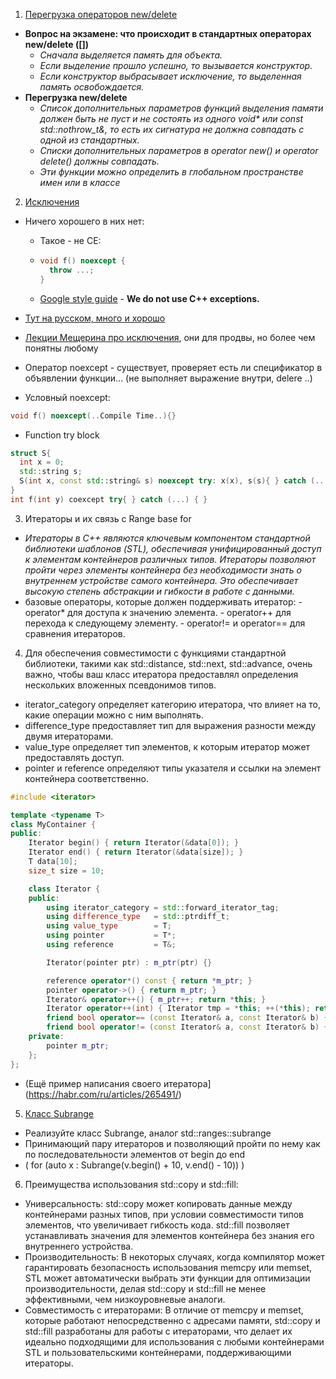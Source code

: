 1. [Перегрузка операторов new/delete](https://habr.com/ru/articles/490640/)
  - **Вопрос на экзамене: что происходит в стандартных операторах new/delete ([])**
    - _Сначала выделяется память для объекта._
    - _Если выделение прошло успешно, то вызывается конструктор._
    - _Если конструктор выбрасывает исключение, то выделенная память освобождается._
  - **Перегрузка new/delete**
    - _Список дополнительных параметров функций выделения памяти должен быть не пуст и не состоять из одного void* или const std::nothrow_t&, то есть их сигнатура не должна совпадать с одной из стандартных._
    - _Списки дополнительных параметров в operator new() и operator delete() должны совпадать._
    - _Эти функции можно определить в глобальном пространстве имен или в классе_
2. [Исключения](https://disk.yandex.ru/d/8WEwY2fFdzje5g/C%2B%2B/Лекция10-1.%20Исключения%20I?w=1)
  - Ничего хорошего в них нет:
    - Такое - не СЕ: 
    - ```c++
      void f() noexcept {
        throw ...;
      }
      ```
    - [Google style guide](https://google.github.io/styleguide/cppguide.html#Exceptions)  - **We do not use C++ exceptions.**

  - [Тут на русском, много и хорошо](https://metanit.com/cpp/tutorial/6.1.php)
  - [Лекции Мещерина про исключения](https://www.youtube.com/watch?v=JUofjC1GXwc&list=PL4_hYwCyhAvazfCDGyS0wx_hvBmnAAf4h&index=18), они для продвы, но более чем понятны любому 
  - Оператор noexcept - существует, проверяет есть ли спецификатор в объявлении функции... (не выполняет выражение внутри, delere ..)
  - Условный noexcept:
```c++
void f() noexcept(..Compile Time..){}
```
  - Function try block
```c++
struct S{
  int x = 0;
  std::string s;
  S(int x, const std::string& s) noexcept try: x(x), s(s){ } catch (...) { }
}
int f(int y) coexcept try{ } catch (...) { }
``` 
3. Итераторы и их связь с Range base for  
  - _Итераторы в C++ являются ключевым компонентом стандартной библиотеки шаблонов (STL), обеспечивая унифицированный доступ к элементам контейнеров различных типов. Итераторы позволяют пройти через элементы контейнера без необходимости знать о внутреннем устройстве самого контейнера. Это обеспечивает высокую степень абстракции и гибкости в работе с данными._
  -  базовые операторы, которые должен поддерживать итератор:
    - operator* для доступа к значению элемента.
    - operator++ для перехода к следующему элементу.
    - operator!= и operator== для сравнения итераторов.
4. Для обеспечения совместимости с функциями стандартной библиотеки, такими как std::distance, std::next, std::advance, очень важно, чтобы ваш класс итератора предоставлял определения нескольких вложенных псевдонимов типов.
  - iterator_category определяет категорию итератора, что влияет на то, какие операции можно с ним выполнять.
  - difference_type предоставляет тип для выражения разности между двумя итераторами.
  - value_type определяет тип элементов, к которым итератор может предоставлять доступ.
  - pointer и reference определяют типы указателя и ссылки на элемент контейнера соответственно.
```c++
#include <iterator>

template <typename T>
class MyContainer {
public:
    Iterator begin() { return Iterator(&data[0]); }
    Iterator end() { return Iterator(&data[size]); }
    T data[10];
    size_t size = 10;

    class Iterator {
    public:
        using iterator_category = std::forward_iterator_tag;
        using difference_type   = std::ptrdiff_t;
        using value_type        = T;
        using pointer           = T*;
        using reference         = T&;

        Iterator(pointer ptr) : m_ptr(ptr) {}

        reference operator*() const { return *m_ptr; }
        pointer operator->() { return m_ptr; }
        Iterator& operator++() { m_ptr++; return *this; }
        Iterator operator++(int) { Iterator tmp = *this; ++(*this); return tmp; }
        friend bool operator== (const Iterator& a, const Iterator& b) { return a.m_ptr == b.m_ptr; };
        friend bool operator!= (const Iterator& a, const Iterator& b) { return a.m_ptr != b.m_ptr; };
    private:
        pointer m_ptr;
    };
};

```
  - (Ещё пример написания своего итератора](https://habr.com/ru/articles/265491/)
5. [Класс Subrange](https://en.cppreference.com/w/cpp/ranges/subrange)
  - Реализуйте класс Subrange, аналог std::ranges::subrange
  - Принимающий пару итераторов и позволяющий пройти по нему как по последовательности элементов от begin до end
  - ( for (auto x : Subrange(v.begin() + 10, v.end() - 10)) )
6. Преимущества использования std::copy и std::fill:
  - Универсальность: std::copy может копировать данные между контейнерами разных типов, при условии совместимости типов элементов, что увеличивает гибкость кода. std::fill позволяет устанавливать значения для элементов контейнера без знания его внутреннего устройства.
  - Производительность: В некоторых случаях, когда компилятор может гарантировать безопасность использования memcpy или memset, STL может автоматически выбрать эти функции для оптимизации производительности, делая std::copy и std::fill не менее эффективными, чем низкоуровневые аналоги.
  - Совместимость с итераторами: В отличие от memcpy и memset, которые работают непосредственно с адресами памяти, std::copy и std::fill разработаны для работы с итераторами, что делает их идеально подходящими для использования с любыми контейнерами STL и пользовательскими контейнерами, поддерживающими итераторы.
